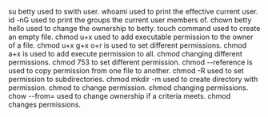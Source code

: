 su betty used to swith user.
whoami used to print the effective current user.
id -nG used to print the groups the current user members of.
chown betty hello used to change the ownership to betty.
touch command used to create an empty file.
chmod u+x used to add executable permission to the owner of a file.
chmod u+x g+x o+r is used to set different permissions.
chmod a+x is used to add execute permission to all.
chmod changing different permissions.
chmod 753 to set different permission.
chmod --reference is used to copy permission from one file to another.
chmod -R used to set permission to subdirectories.
chmod mkdir -m used to create directory with permission.
chmod to change permission.
chmod changing permissions.
chow --from= used to change ownership if a criteria meets.
chmod changes permissions.
